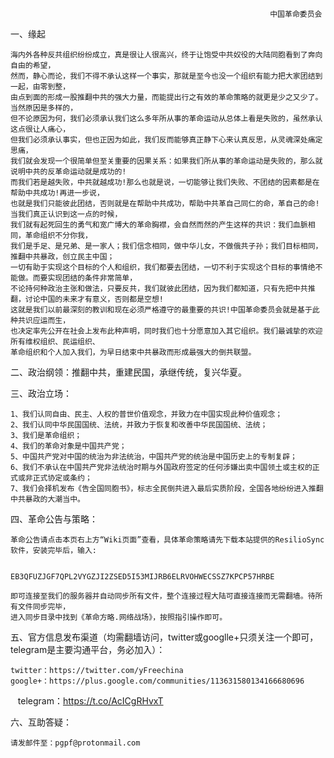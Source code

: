                                                               中国革命委员会
一、缘起

    海内外各种反共组织纷纷成立，真是很让人很高兴，终于让饱受中共奴役的大陆同胞看到了奔向自由的希望，
    然而，静心而论，我们不得不承认这样一个事实，那就是至今也没一个组织有能力把大家团结到一起，由零到整，
    由点到面的形成一股推翻中共的强大力量，而能提出行之有效的革命策略的就更是少之又少了。当然原因是多样的，
    但不论原因为何，我们必须承认我们这么多年所从事的革命运动从总体上看是失败的，虽然承认这点很让人痛心，
    但我们必须承认事实，但也正因为如此，我们反而能够真正静下心来认真反思，从灵魂深处痛定思痛，
    我们就会发现一个很简单但至关重要的因果关系：如果我们所从事的革命运动是失败的，那么就说明中共的反革命运动就是成功的!
    而我们若是越失败，中共就越成功!那么也就是说，一切能够让我们失败、不团结的因素都是在帮助中共成功!再进一步说，
    也就是我们只能彼此团结，否则就是在帮助中共成功，帮助中共革自己同仁的命，革自己的命!当我们真正认识到这一点的时候，
    我们就有起死回生的勇气和宽广博大的革命胸襟，会自然而然的产生这样的共识：我们血脈相同，革命组织不分你我，
    我们是手足、是兄弟、是一家人；我们信念相同，做中华儿女，不做俄共子孙；我们目标相同，推翻中共暴政，创立民主中国；
    一切有助于实现这个目标的个人和组织，我们都要去团结，一切不利于实现这个目标的事情绝不能做。而要实现团结的条件非常简单，
    不论持何种政治主张和做法，只要反共，我们就彼此团结，因为我们都知道，只有先把中共推翻，讨论中国的未来才有意义，否则都是空想!
    这就是我们以前最深刻的教训和现在必须严格遵守的最重要的共识!中国革命委员会就是基于此种共识应运而生，
    也决定率先公开在社会上发布此种声明，同时我们也十分愿意加入其它组织。我们最诚挚的欢迎所有维权组织、民运组织、
    革命组织和个人加入我们，为早日结束中共暴政而形成最强大的倒共联盟。

二、政治纲领：推翻中共，重建民国，承继传统，复兴华夏。

三、政治立场：

    1、我们认同自由、民主、人权的普世价值观念，并致力在中国实现此种价值观念；
    2、我们认同中华民国国统、法统，并致力于恢复和改善中华民国国统、法统；
    3、我们是革命组织；
    4、我们的革命对象是中国共产党；
    5、中国共产党对中国的统治为非法统治，中国共产党的统治是中国历史上的专制复辟；
    6、我们不承认在中国共产党非法统治时期与外国政府签定的任何涉嫌出卖中国领土或主权的正式或非正式协定或条约；
    7、我们会择机发布《告全国同胞书》，标志全民倒共进入最后实质阶段，全国各地纷纷进入推翻中共暴政的大潮当中。

四、革命公告与策略：

    革命公告请点击本页右上方“Wiki页面”查看，具体革命策略请先下载本站提供的ResilioSync软件，安装完毕后，输入:

                              EB3QFUZJGF7QPL2VYGZJI2ZSED5I53MIJRB6ELRVOHWECSSZ7KPCP57HRBE

    即可连接至我们的服务器并自动同步所有文件，整个连接过程大陆可直接连接而无需翻墙。待所有文件同步完毕，
    进入同步目录中找到《革命方略.网络战场》，按照指引操作即可。

五、官方信息发布渠道（均需翻墙访问，twitter或googlle+只须关注一个即可，telegram是主要沟通平台，务必加入）：

    twitter：https://twitter.com/yFreechina
    google+：https://plus.google.com/communities/113631580134166680696
    telegram：https://t.co/AcICgRHvxT
         
六、互助答疑：

    请发邮件至：pgpf@protonmail.com
